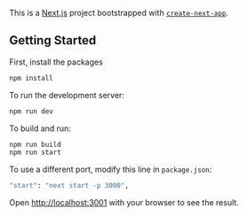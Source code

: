 This is a [Next.js](https://nextjs.org/) project bootstrapped with [`create-next-app`](https://github.com/vercel/next.js/tree/canary/packages/create-next-app).

## Getting Started

First, install the packages
```bash
npm install
```

To run the development server:
```bash
npm run dev
```

To build and run:
```bash
npm run build
npm run start
```

To use a different port, modify this line in `package.json`:
```bash
"start": "next start -p 3000",
```

Open [http://localhost:3001](http://localhost:3001) with your browser to see the result.
